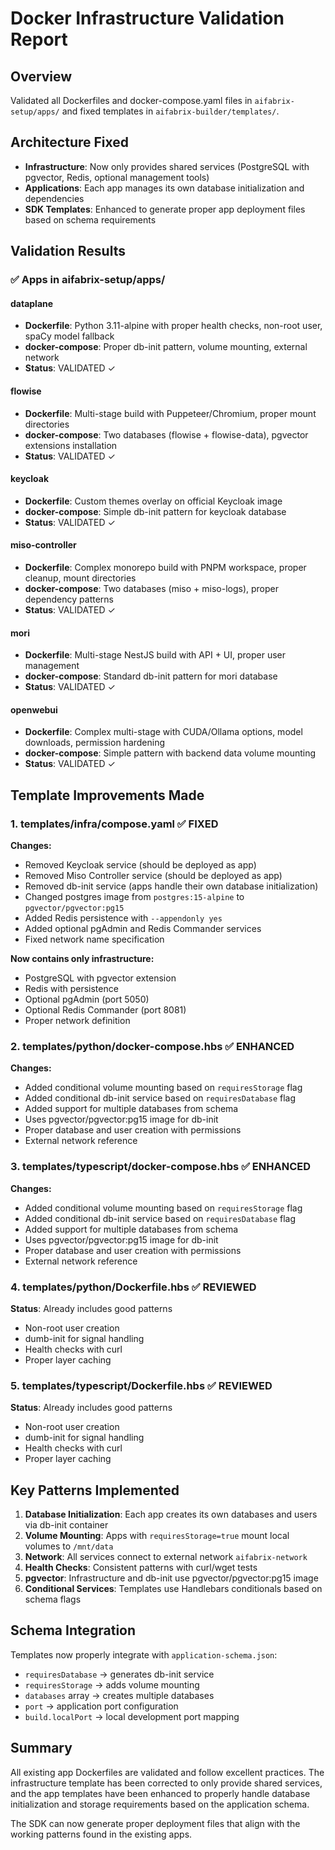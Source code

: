 # Docker Infrastructure Validation Report

## Overview
Validated all Dockerfiles and docker-compose.yaml files in `aifabrix-setup/apps/` and fixed templates in `aifabrix-builder/templates/`.

## Architecture Fixed
- **Infrastructure**: Now only provides shared services (PostgreSQL with pgvector, Redis, optional management tools)
- **Applications**: Each app manages its own database initialization and dependencies
- **SDK Templates**: Enhanced to generate proper app deployment files based on schema requirements

## Validation Results

### ✅ Apps in aifabrix-setup/apps/

#### dataplane
- **Dockerfile**: Python 3.11-alpine with proper health checks, non-root user, spaCy model fallback
- **docker-compose**: Proper db-init pattern, volume mounting, external network
- **Status**: VALIDATED ✓

#### flowise  
- **Dockerfile**: Multi-stage build with Puppeteer/Chromium, proper mount directories
- **docker-compose**: Two databases (flowise + flowise-data), pgvector extensions installation
- **Status**: VALIDATED ✓

#### keycloak
- **Dockerfile**: Custom themes overlay on official Keycloak image
- **docker-compose**: Simple db-init pattern for keycloak database
- **Status**: VALIDATED ✓

#### miso-controller
- **Dockerfile**: Complex monorepo build with PNPM workspace, proper cleanup, mount directories
- **docker-compose**: Two databases (miso + miso-logs), proper dependency patterns
- **Status**: VALIDATED ✓

#### mori
- **Dockerfile**: Multi-stage NestJS build with API + UI, proper user management
- **docker-compose**: Standard db-init pattern for mori database
- **Status**: VALIDATED ✓

#### openwebui
- **Dockerfile**: Complex multi-stage with CUDA/Ollama options, model downloads, permission hardening
- **docker-compose**: Simple pattern with backend data volume mounting
- **Status**: VALIDATED ✓

## Template Improvements Made

### 1. templates/infra/compose.yaml ✅ FIXED
**Changes:**
- Removed Keycloak service (should be deployed as app)
- Removed Miso Controller service (should be deployed as app)  
- Removed db-init service (apps handle their own database initialization)
- Changed postgres image from `postgres:15-alpine` to `pgvector/pgvector:pg15`
- Added Redis persistence with `--appendonly yes`
- Added optional pgAdmin and Redis Commander services
- Fixed network name specification

**Now contains only infrastructure:**
- PostgreSQL with pgvector extension
- Redis with persistence
- Optional pgAdmin (port 5050)
- Optional Redis Commander (port 8081)
- Proper network definition

### 2. templates/python/docker-compose.hbs ✅ ENHANCED
**Changes:**
- Added conditional volume mounting based on `requiresStorage` flag
- Added conditional db-init service based on `requiresDatabase` flag
- Added support for multiple databases from schema
- Uses pgvector/pgvector:pg15 image for db-init
- Proper database and user creation with permissions
- External network reference

### 3. templates/typescript/docker-compose.hbs ✅ ENHANCED
**Changes:**
- Added conditional volume mounting based on `requiresStorage` flag
- Added conditional db-init service based on `requiresDatabase` flag
- Added support for multiple databases from schema
- Uses pgvector/pgvector:pg15 image for db-init
- Proper database and user creation with permissions
- External network reference

### 4. templates/python/Dockerfile.hbs ✅ REVIEWED
**Status**: Already includes good patterns
- Non-root user creation
- dumb-init for signal handling
- Health checks with curl
- Proper layer caching

### 5. templates/typescript/Dockerfile.hbs ✅ REVIEWED  
**Status**: Already includes good patterns
- Non-root user creation
- dumb-init for signal handling
- Health checks with curl
- Proper layer caching

## Key Patterns Implemented

1. **Database Initialization**: Each app creates its own databases and users via db-init container
2. **Volume Mounting**: Apps with `requiresStorage=true` mount local volumes to `/mnt/data`
3. **Network**: All services connect to external network `aifabrix-network`
4. **Health Checks**: Consistent patterns with curl/wget tests
5. **pgvector**: Infrastructure and db-init use pgvector/pgvector:pg15 image
6. **Conditional Services**: Templates use Handlebars conditionals based on schema flags

## Schema Integration

Templates now properly integrate with `application-schema.json`:
- `requiresDatabase` → generates db-init service
- `requiresStorage` → adds volume mounting
- `databases` array → creates multiple databases
- `port` → application port configuration
- `build.localPort` → local development port mapping

## Summary

All existing app Dockerfiles are validated and follow excellent practices. The infrastructure template has been corrected to only provide shared services, and the app templates have been enhanced to properly handle database initialization and storage requirements based on the application schema.

The SDK can now generate proper deployment files that align with the working patterns found in the existing apps.
